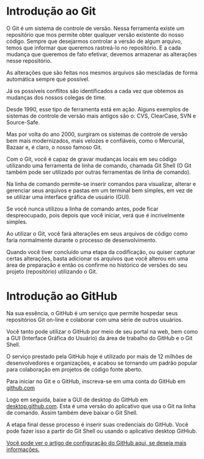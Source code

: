 # Introdução ao Git

O Git é um sistema de controle de versão. Nessa ferramenta existe um repositório que mos permite obter qualquer versão existente do nosso código.
Sempre que desejarmos controlar a versão de algum arquivo, temos que informar que queremos rastreá-lo no repositório. E a cada mudança que queremos de fato efetivar, devemos armazenar as alterações nesse repositório.

As alterações que são feitas nos mesmos arquivos são mescladas de forma automática sempre que possível.

Já os possíveis conflitos são identificados a cada vez que obtemos as mudanças dos nossos colegas de time.

Desde 1990, esse tipo de ferramenta está em ação. Alguns exemplos de sistemas de controle de versão mais antigos são o: CVS, ClearCase, SVN e Source-Safe.

Mas por volta do ano 2000, surgiram os sistemas de controle de versão bem mais modernizados, mais velozes e confiáveis, como o Mercurial, Bazaar e, é claro, o nosso famoso Git.

Com o Git, você é capaz de gravar mudanças locais em seu código utilizando uma ferramenta de linha de comando, chamada Git Shell (O Git também pode ser utilizado por outras ferramentas de linha de comando).

Na linha de comando permite-se inserir comandos para visualizar, alterar  e gerenciar seus arquivos e pastas em um terminal bem simples, em vez de se utilizar uma interface gráfica de usuário (GUI).

Se você nunca utilizou a linha de comando antes, pode ficar despreocupado, pois depois que você iniciar, verá que é incrivelmente simples.

Ao utilizar o Git, você fará alterações em seus arquivos de código como faria normalmente durante o processo de desenvolvimento.

Quando você tiver concluído uma etapa da codificação, ou quiser capturar certas alterações, basta adicionar os arquivos que você alterou em uma área de preparação e então os confirme no histórico de versões do seu projeto (repositório) utilizando o Git.

# Introdução ao GitHub

Na sua essência, o GitHub é um serviço que permite hospedar seus repositórios Git on-line e colaborar com uma série de outros usuários.

Você tanto pode utilizar o GitHub por meio de seu portal na web, bem como a GUI (Interface Gráfica do Usuário) da área de trabalho do GitHub e o Git Shell.

O serviço prestado pela GitHub hoje é utilizado por mais de 12 milhões de desenvolvedores e organizações, e acabou se tornando um padrão popular para colaboração em projetos de código fonte aberto.

Para iniciar no Git e o GitHub, inscreva-se em uma conta do GitHub em [github.com](github.com)

Logo em seguida, baixe a GUI de desktop do GitHub em [desktop.github.com](https://desktop.github.com/). Esta é uma versão do aplicativo que usa o Git na linha de comando. Assim também deve baixar o Git Shell.

A etapa final desse processo é inserir suas credenciais do GitHub. Você pode fazer isso a partir do Git Shell ou usando o aplicativo desktop GitHiub.

[Você pode ver o artigo de configuração do GitHub aqui, se deseja mais informações.](https://docs.github.com/en/get-started/quickstart/set-up-git)






